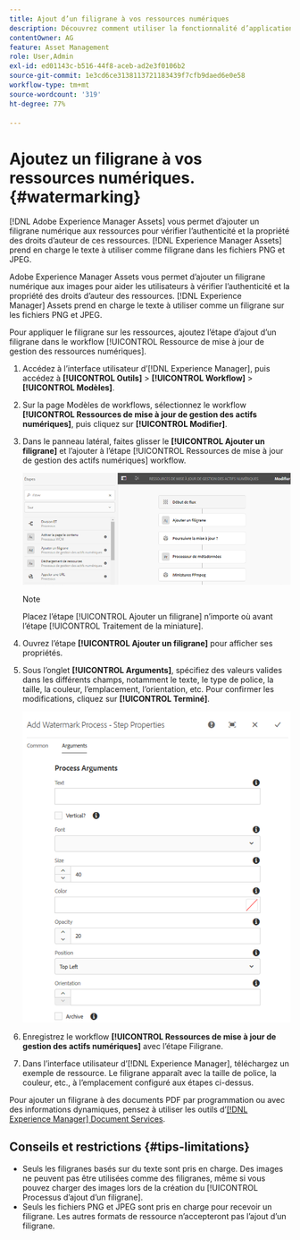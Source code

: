 ```yaml
---
title: Ajout d’un filigrane à vos ressources numériques
description: Découvrez comment utiliser la fonctionnalité d’application d’un filigrane pour ajouter un filigrane numérique aux ressources.
contentOwner: AG
feature: Asset Management
role: User,Admin
exl-id: ed01143c-b516-44f8-aceb-ad2e3f0106b2
source-git-commit: 1e3cd6ce3138113721183439f7cfb9daed6e0e58
workflow-type: tm+mt
source-wordcount: '319'
ht-degree: 77%

---
```


# Ajoutez un filigrane à vos ressources numériques. {#watermarking}

[!DNL Adobe Experience Manager Assets] vous permet d’ajouter un filigrane numérique aux ressources pour vérifier l’authenticité et la propriété des droits d’auteur de ces ressources. [!DNL Experience Manager Assets] prend en charge le texte à utiliser comme filigrane dans les fichiers PNG et JPEG.

Adobe Experience Manager Assets vous permet d’ajouter un filigrane numérique aux images pour aider les utilisateurs à vérifier l’authenticité et la propriété des droits d’auteur des ressources. [!DNL Experience Manager] Assets prend en charge le texte à utiliser comme un filigrane sur les fichiers PNG et JPEG.

Pour appliquer le filigrane sur les ressources, ajoutez l’étape d’ajout d’un filigrane dans le workflow [!UICONTROL Ressource de mise à jour de gestion des ressources numériques].

1. Accédez à l’interface utilisateur d’[!DNL Experience Manager], puis accédez à **[!UICONTROL Outils]** > **[!UICONTROL Workflow]** > **[!UICONTROL Modèles]**.
1. Sur la page Modèles de workflows, sélectionnez le workflow **[!UICONTROL Ressources de mise à jour de gestion des actifs numériques]**, puis cliquez sur **[!UICONTROL Modifier]**.

1. Dans le panneau latéral, faites glisser le **[!UICONTROL Ajouter un filigrane]** et l’ajouter à l’étape [!UICONTROL Ressources de mise à jour de gestion des actifs numériques] workflow.

   ![Faites glisser l’étape Ajouter un filigrane dans le workflow Ressources de mise à jour de gestion des actifs numériques](assets/add_watermark_step_aem_assets.png)

   >[!NOTE]
   >
   >Placez l’étape [!UICONTROL Ajouter un filigrane] n’importe où avant l’étape [!UICONTROL Traitement de la miniature].

1. Ouvrez l’étape **[!UICONTROL Ajouter un filigrane]** pour afficher ses propriétés.
1. Sous l’onglet **[!UICONTROL Arguments]**, spécifiez des valeurs valides dans les différents champs, notamment le texte, le type de police, la taille, la couleur, l’emplacement, l’orientation, etc. Pour confirmer les modifications, cliquez sur **[!UICONTROL Terminé]**.

   ![Indiquer les arguments dans l’étape Ajouter un filigrane dans Assets](assets/arguments_add_watermark_aem_assets.png)

1. Enregistrez le workflow **[!UICONTROL Ressources de mise à jour de gestion des actifs numériques]** avec l’étape Filigrane.
1. Dans l’interface utilisateur d’[!DNL Experience Manager], téléchargez un exemple de ressource. Le filigrane apparaît avec la taille de police, la couleur, etc., à l’emplacement configuré aux étapes ci-dessus.

Pour ajouter un filigrane à des documents PDF par programmation ou avec des informations dynamiques, pensez à utiliser les outils d’[[!DNL Experience Manager]  Document Services](/help/forms/using/overview-aem-document-services.md).

## Conseils et restrictions {#tips-limitations}

* Seuls les filigranes basés sur du texte sont pris en charge. Des images ne peuvent pas être utilisées comme des filigranes, même si vous pouvez charger des images lors de la création du [!UICONTROL Processus d’ajout d’un filigrane].
* Seuls les fichiers PNG et JPEG sont pris en charge pour recevoir un filigrane. Les autres formats de ressource n’accepteront pas l’ajout d’un filigrane.
